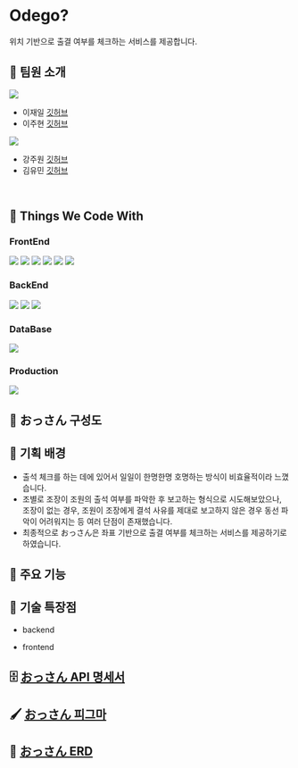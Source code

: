 # Odego?
위치 기반으로 출결 여부를 체크하는 서비스를 제공합니다.


## **💪 팀원 소개**
<section>
<img src="https://img.shields.io/badge/FRONTEND-yellow?style=for-the-badge">
<ul>
    <li>
        <div>
           <text>이재일</text> 
           <a href="https://github.com/Jaeil-Lee">
                <text>깃허브</text>
            </a>
        </div>
    </li>
     <li>
        <div>
           <text>이주현</text> 
           <a href="https://github.com/d556f8">
                <text>깃허브</text>
            </a>
        </div>
    </li>
</ul>
<img src="https://img.shields.io/badge/BACKEND-green?style=for-the-badge&logoColor">
<ul>
    <li>
       <div>
           <text>강주원</text> 
           <a href="https://github.com/Z00One">
                <text>깃허브</text>
            </a>
        </div>
    </li>
    <li>
       <div>
           <text>김유민</text> 
           <a href="https://github.com/devYuMinKim">
                <text>깃허브</text>
            </a>
        </div>
    </li>  
</ul>
</br>
</section>

## **🌈 Things We Code With**
<section>
    <h3>FrontEnd</h3>
<div>
    <img src="https://img.shields.io/badge/HTML5-E34F26?&style=flat-square&logo=html5&logoColor=white">
    <img src="https://img.shields.io/badge/CSS-1572B6?&style=flat-square&logo=css3&logoColor=white">
    <img src="https://img.shields.io/badge/JavaScript-F7DF1E?&style=flat-square&logo=javascript&logoColor=white">
    <img src="https://img.shields.io/badge/React-61DAFB?&style=flat-square&logo=react&logoColor=white">
    <img src="https://img.shields.io/badge/TailwindCss-61DAFB?&style=flat-square&logo=tailwindCss&logoColor=white">
    <img src="https://img.shields.io/badge/React%20Router-CA4245?&style=flat-square&logo=reactRouter&logoColor=white">
</div>
    <h3>BackEnd</h3>
<div>
    <img src="https://img.shields.io/badge/Json%20Web%20Token-442e2e?style=flat-sqaure&logo=jSONWebTokens&logoColor=white">
    <img src="https://img.shields.io/badge/OAuth2-EC1C24?style=flat-sqaure&logo=Authy&logoColor=white">
    <img src="https://img.shields.io/badge/Swagger-85EA2D?style=flat-sqaure&logo=swagger&logoColor=white">
</div>
<h3>DataBase</h3>
<div>
    <img src="https://img.shields.io/badge/MySql-4479A1?style=flat-sqaure&logo=mysql&logoColor=white">
</div>
<h3>Production</h3>
<div>
    <img src="https://img.shields.io/badge/Docker-2496ED?style=flat-sqaure&logo=docker&logoColor=white">
</div>
</section>

## 🧱 おっさん 구성도

## **💪 기획 배경**
- 출석 체크를 하는 데에 있어서 일일이 한명한명 호명하는 방식이 비효율적이라 느꼈습니다.
- 조별로 조장이 조원의 출석 여부를 파악한 후 보고하는 형식으로 시도해보았으나, 조장이 없는 경우, 조원이 조장에게 결석 사유를 제대로 보고하지 않은 경우 동선 파악이 어려워지는 등 여러 단점이 존재했습니다.
- 최종적으로 おっさん은 좌표 기반으로 출결 여부를 체크하는 서비스를 제공하기로 하였습니다.

## **💪 주요 기능**


## **💪 기술 특장점**
- backend

- frontend


## 🗄 [おっさん API 명세서](https://devyuminkim.notion.site/API-a2c90e142af94519bcde1d63f0728c39)

## 🖌 [おっさん 피그마](https://www.figma.com/file/bZwXoIbrSblAPUUL7TjMFK/%EC%96%B4%EB%8D%B0%EA%B3%A0%3F_%EB%A1%9C%EA%B3%A0?node-id=0-1&t=liDJWQ1ewsjCl2s2-0)

## 💾 [おっさん ERD](https://www.erdcloud.com/d/TiKvXqYcDipSHHreE)


